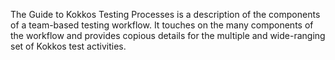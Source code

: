 The Guide to Kokkos Testing Processes is a description of the components of a team-based testing workflow. It touches on the many components of the workflow and provides copious details for the multiple and wide-ranging set of Kokkos test activities. 

